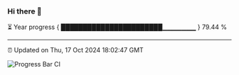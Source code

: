 ### Hi there 👋

⏳ Year progress { ███████████████████████▁▁▁▁▁▁▁ } 79.44 %

---

⏰ Updated on Thu, 17 Oct 2024 18:02:47 GMT

![Progress Bar CI](https://github.com/EinsPommes/EinsPommes/blob/main/.github/workflows/main.yml)
